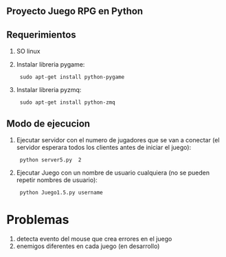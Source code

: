 ## Proyecto Juego RPG en Python

## Requerimientos

1. SO linux

2. Instalar libreria pygame:

        sudo apt-get install python-pygame
3. Instalar libreria pyzmq:
     
        sudo apt-get install python-zmq

## Modo de ejecucion

1. Ejecutar servidor con el numero de jugadores que se van a conectar (el servidor esperara todos los clientes antes de iniciar el juego):
    
        python server5.py  2
2. Ejecutar Juego con un nombre de usuario cualquiera (no se pueden repetir nombres de usuario):
    
        python Juego1.5.py username

# Problemas

1. detecta evento del mouse que crea errores en el juego
2. enemigos diferentes en cada juego (en desarrollo)
